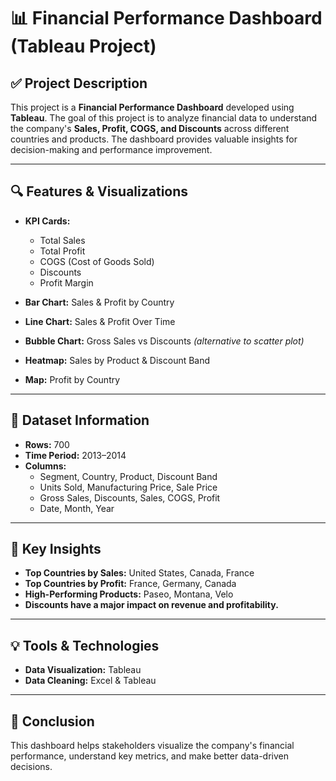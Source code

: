 # 📊 Financial Performance Dashboard (Tableau Project)

## ✅ Project Description
This project is a **Financial Performance Dashboard** developed using **Tableau**.
The goal of this project is to analyze financial data to understand the company's **Sales, Profit, COGS, and Discounts** across different countries and products. The dashboard provides valuable insights for decision-making and performance improvement.

---

## 🔍 Features & Visualizations
- **KPI Cards:**  
  - Total Sales  
  - Total Profit  
  - COGS (Cost of Goods Sold)  
  - Discounts  
  - Profit Margin  

- **Bar Chart:** Sales & Profit by Country  
- **Line Chart:** Sales & Profit Over Time  
- **Bubble Chart:** Gross Sales vs Discounts *(alternative to scatter plot)*  
- **Heatmap:** Sales by Product & Discount Band  
- **Map:** Profit by Country  

---

## 📑 Dataset Information
- **Rows:** 700  
- **Time Period:** 2013–2014  
- **Columns:**  
  - Segment, Country, Product, Discount Band  
  - Units Sold, Manufacturing Price, Sale Price  
  - Gross Sales, Discounts, Sales, COGS, Profit  
  - Date, Month, Year  

---

## 🚀 Key Insights
- **Top Countries by Sales:** United States, Canada, France  
- **Top Countries by Profit:** France, Germany, Canada  
- **High-Performing Products:** Paseo, Montana, Velo  
- **Discounts have a major impact on revenue and profitability.**  

---

## 💡 Tools & Technologies
- **Data Visualization:** Tableau  
- **Data Cleaning:** Excel & Tableau  

---

## 🎯 Conclusion
This dashboard helps stakeholders visualize the company's financial performance, understand key metrics, and make better data-driven decisions.  

